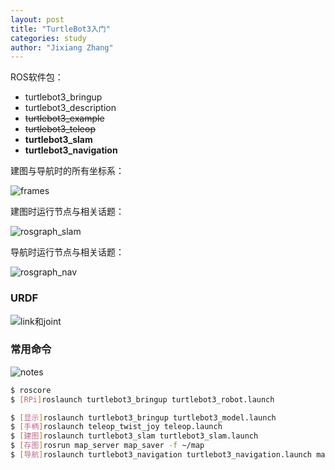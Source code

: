 ```yaml
---
layout: post
title: "TurtleBot3入门"
categories: study
author: "Jixiang Zhang"
---
```


ROS软件包：

- turtlebot3_bringup
- turtlebot3_description
- ~~turtlebot3_example~~
- ~~turtlebot3_teleop~~
- **turtlebot3_slam**
- **turtlebot3_navigation**

建图与导航时的所有坐标系：

![frames](https://tva1.sinaimg.cn/large/d494c514ly1gafzof3psfj21t10x6wnj.jpg)

建图时运行节点与相关话题：

![rosgraph_slam](https://tva2.sinaimg.cn/large/d494c514ly1gafzodmehpj21zr0hvgpo.jpg)

导航时运行节点与相关话题：

![rosgraph_nav](https://tvax1.sinaimg.cn/large/d494c514ly1gafzoedf9yj22du1l3gyo.jpg)

### URDF

![link和joint](https://tva3.sinaimg.cn/large/d494c514ly1gaga0jeahej20m80rm0v1.jpg)

### 常用命令

![notes](https://tvax1.sinaimg.cn/large/d494c514ly1gagbbxhuupj21gb1c9tmp.jpg)

```bash
$ roscore
$ [RPi]roslaunch turtlebot3_bringup turtlebot3_robot.launch

$ [显示]roslaunch turtlebot3_bringup turtlebot3_model.launch
$ [手柄]roslaunch teleop_twist_joy teleop.launch
$ [建图]roslaunch turtlebot3_slam turtlebot3_slam.launch
$ [存图]rosrun map_server map_saver -f ~/map
$ [导航]roslaunch turtlebot3_navigation turtlebot3_navigation.launch map_file:=$HOME/map.yaml
```